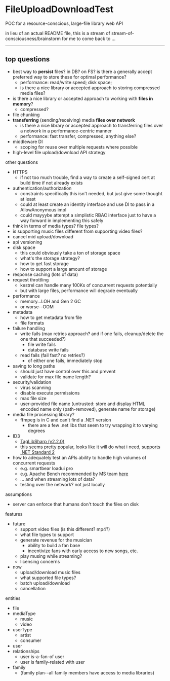 # FileUploadDownloadTest
POC for a resource-conscious, large-file library web API

in lieu of an actual README file, this is a stream of stream-of-consciousness/brainstorm for me to come back to ...

---

## top questions

- best way to **persist** files? in DB? on FS? is there a generally accept preferred way to store these for optimal performance?
    - performance: read/write speed; disk space;
    - is there a nice library or accepted approach to storing compressed media files?
- is there a nice library or accepted approach to working with **files in memory**?
    - compressed?
- file chunking
- **transferring** (sending/receiving) media **files over network**
    - is there a nice library or accepted approach to transferring files over a network in a performance-centric manner
    - performance: fast transfer, compressed, anything else?
- middleware DI
    - scoping for reuse over multiple requests where possible
- high-level file upload/download API strategy

other questions

- HTTPS
    - if not too much trouble, find a way to create a self-signed cert at build time if not already exists
- authentication/authorization
    - constraints specifically this isn't needed, but just give some thought at least
    - could at least create an identity interface and use DI to pass in a AllowAnonymous impl
    - could mayyybe attempt a simplistic RBAC interface just to have a way forward in implementing this safely
- think in terms of media types? file types?
- is supporting music files different from supporting video files?
- cancel mid upload/download
- api versioning
- disk space
    - this could obviously take a ton of storage space
    - what's the storage strategy?
    - how to get fast storage
    - how to support a large amount of storage
- response caching (lots of data)
- request throttling
    - kestrel can handle many 100Ks of concurrent requests potentially
    - but with large files, performance will degrade eventually
- performance
    - memory...LOH and Gen 2 GC
    - or worse--OOM
- metadata
    - how to get metadata from file
    - file formats
- failure handling
    - write fails (max retries approach? and if one fails, cleanup/delete the one that succeeded?)
        - file write fails
        - database write fails
    - read fails (fail fast? no retries?)
        - of either one fails, immediately stop
- saving to long paths
    - should just have control over this and prevent
    - validate for max file name length?
- security/validation
    - virus scanning
    - disable execute permissions
    - max file size
    - user-provided file name (untrusted: store and display HTML encoded name only (path-removed), generate name for storage)
- media file processing library?
    - ffmpeg is in C and can't find a .NET version
        - there are a few .net libs that seem to try wrapping it to varying degrees
- ID3
    - [TagLibSharp (v2.2.0)](https://www.nuget.org/packages/TagLibSharp)
    - this seems pretty popular, looks like it will do what i need, [supports .NET Standard 2](https://github.com/mono/taglib-sharp/issues/60#issuecomment-455946726)
- how to adequately test an APIs ability to handle high volumes of concurrent requests
    - e.g. smartbear loadui pro
    - e.g. Apache Bench recommended by MS team [here](https://github.com/dotnet/aspnetcore/issues/3009#issuecomment-377570704)
    - ... and when streaming lots of data?
    - testing over the network? not just locally

assumptions

- server can enforce that humans don't touch the files on disk


features

- future
    - support video files (is this different? mp4?)
    - what file types to support
    - generate revenue for the musician
        - ability to build a fan base
        - incentivize fans with early access to new songs, etc.
    - play musing while streaming?
    - licensing concerns
- now
    - upload/download music files
    - what supported file types?
    - batch upload/download
    - cancellation



entities

- file
- mediaType
    - music
    - video
- userType
    - artist
    - consumer
- user
- relationships
    - user is-a-fan-of user
    - user is family-related with user
- family
    - (family plan--all family members have access to media libraries)
